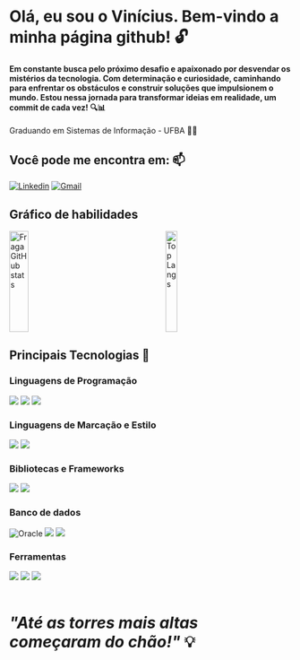 #  Olá, eu sou o Vinícius. Bem-vindo a minha página github! 🔓

#### Em constante busca pelo próximo desafio e apaixonado por desvendar os mistérios da tecnologia. Com determinação e curiosidade, caminhando para enfrentar os obstáculos e construir soluções que impulsionem o mundo. Estou nessa jornada para transformar ideias em realidade, um commit de cada vez! 🔍📊
 
Graduando em Sistemas de Informação - UFBA 🧑‍💻

## Você pode me encontra em: 📫
[![Linkedin](https://img.shields.io/badge/-LinkedIn-%230077B5?style=for-the-badge&logo=linkedin&logoColor=white)](https://www.https://www.linkedin.com/in/vini-felix/)
[![Gmail](https://img.shields.io/badge/-Gmail-%23333?style=for-the-badge&logo=gmail&logoColor=white)](mailto:vfelix1998@gmail.com)

## Gráfico de habilidades
<div style="display: flex;">
  <a href="https://github.com/galego-vinicius">
    <img width="49%" height="180em" src="https://github-readme-stats.vercel.app/api?username=galego-vinicius&show_icons=true&theme=dracula&count_private=true" alt="Fraga GitHub stats" />
  </a>
  <a href="https://github.com/anuraghazra/github-readme-stats" style="margin: auto;">
    <img width="49%" height="180em" src="https://github-readme-stats.vercel.app/api/top-langs/?username=galego-vinicius&layout=compact&theme=dracula" alt="Top Langs" />
  </a>
</div>

## Principais Tecnologias 🚀

### Linguagens de Programação
<div style="display: inline_block">
<img src="https://img.shields.io/badge/java-%23ED8B00.svg?style=for-the-badge&logo=openjdk&logoColor=white" />
<img src="https://img.shields.io/badge/JavaScript-F7DF1E?style=for-the-badge&logo=javascript&logoColor=414141" />
<img src="https://img.shields.io/badge/TypeScript-007ACC?style=for-the-badge&logo=typescript&logoColor=white" />
</div>

###  Linguagens de Marcação e Estilo
<div style="display: inline_block">
<img src="https://img.shields.io/badge/HTML-e06b12?style=for-the-badge&logo=html5&logoColor=white" />
<img src="https://img.shields.io/badge/CSS-1283e0?&style=for-the-badge&logo=css3&logoColor=white" />
</div>

### Bibliotecas e Frameworks
<div style="display: inline_block">
<img src="https://img.shields.io/badge/spring-%236DB33F.svg?style=for-the-badge&logo=spring&logoColor=white" />
<img src="https://img.shields.io/badge/Angular-DD0031?style=for-the-badge&logo=angular&logoColor=white" />
</div>

### Banco de dados
<div style="display: inline_block">
<img alt="Oracle" src ="https://img.shields.io/badge/oracle-%23F00000.svg?style=for-the-badge&logo=oracle&logoColor=white" />
<img src="https://img.shields.io/badge/MongoDB-%234ea94b.svg?style=for-the-badge&logo=mongodb&logoColor=white" />
<img src="https://img.shields.io/badge/PostgreSQL-316192?style=for-the-badge&logo=postgresql&logoColor=white"/>
</div>

### Ferramentas
<div style="display: inline_block">
<img src="https://img.shields.io/badge/GIT-E44C30?style=for-the-badge&logo=git&logoColor=white" />
<img src="https://img.shields.io/badge/Vscode-007ACC?style=for-the-badge&logo=visual-studio-code&logoColor=white" />
<img src="https://img.shields.io/badge/Postman-FF6C37.svg?style=for-the-badge&logo=Postman&logoColor=white" /> <br><br/>
</div>

# _"Até as torres mais altas começaram do chão!"_ 💡